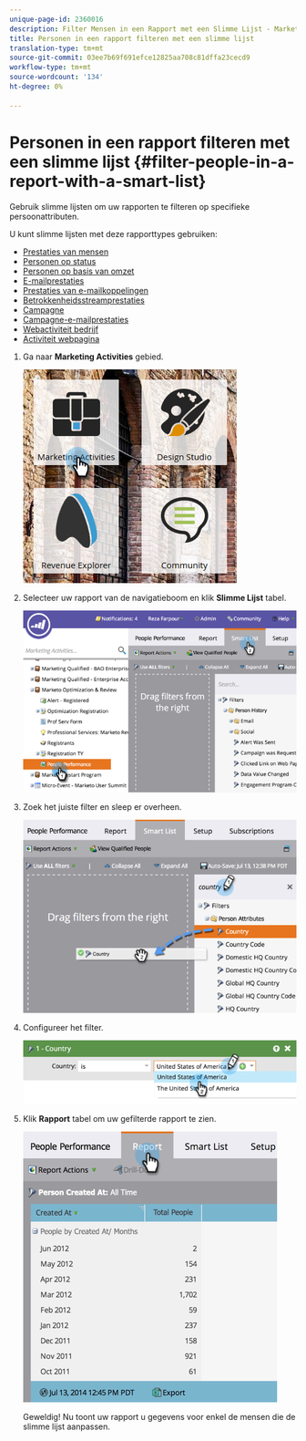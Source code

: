 ```yaml
---
unique-page-id: 2360016
description: Filter Mensen in een Rapport met een Slimme Lijst - Marketo Docs - de Documentatie van het Product
title: Personen in een rapport filteren met een slimme lijst
translation-type: tm+mt
source-git-commit: 03ee7b69f691efce12825aa708c81dffa23cecd9
workflow-type: tm+mt
source-wordcount: '134'
ht-degree: 0%

---
```



# Personen in een rapport filteren met een slimme lijst {#filter-people-in-a-report-with-a-smart-list}

Gebruik slimme lijsten om uw rapporten te filteren op specifieke persoonattributen.

U kunt slimme lijsten met deze rapporttypes gebruiken:

* [Prestaties van mensen](/help/marketo/product-docs/reporting/basic-reporting/report-types/people-performance-report.md)
* [Personen op status](/help/marketo/product-docs/reporting/basic-reporting/report-types/people-by-status-report.md)
* [Personen op basis van omzet](/help/marketo/product-docs/reporting/revenue-cycle-analytics/revenue-tools/people-by-revenue-stage-report.md)
* [E-mailprestaties](/help/marketo/product-docs/email-marketing/email-programs/email-program-data/email-performance-report.md)
* [Prestaties van e-mailkoppelingen](/help/marketo/product-docs/email-marketing/email-programs/email-program-data/email-link-performance-report.md)
* [Betrokkenheidsstreamprestaties](/help/marketo/product-docs/email-marketing/drip-nurturing/reports-and-notifications/engagement-stream-performance-report.md)
* [Campagne](/help/marketo/product-docs/reporting/basic-reporting/report-types/campaign-activity-report.md)
* [Campagne-e-mailprestaties](/help/marketo/product-docs/reporting/basic-reporting/report-types/campaign-email-performance-report.md)
* [Webactiviteit bedrijf](/help/marketo/product-docs/reporting/basic-reporting/report-types/company-web-activity-report.md)
* [Activiteit webpagina](/help/marketo/product-docs/reporting/basic-reporting/report-types/web-page-activity-report.md)

1. Ga naar **Marketing Activities** gebied.

   ![](assets/image2017-3-27-11-3a31-3a2.png)

1. Selecteer uw rapport van de navigatieboom en klik **Slimme Lijst** tabel.

   ![](assets/image2017-3-27-14-3a12-3a53.png)

1. Zoek het juiste filter en sleep er overheen.

   ![](assets/image2017-3-27-14-3a13-3a46.png)

1. Configureer het filter.

   ![](assets/image2014-9-16-12-3a35-3a50.png)

1. Klik **Rapport** tabel om uw gefilterde rapport te zien.

   ![](assets/image2017-3-27-14-3a14-3a16.png)

   Geweldig! Nu toont uw rapport u gegevens voor enkel de mensen die de slimme lijst aanpassen.
